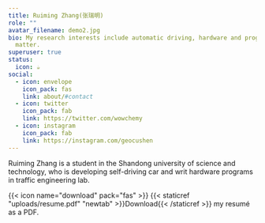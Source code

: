 ```yaml
---
title: Ruiming Zhang(张瑞明)
role: ""
avatar_filename: demo2.jpg
bio: My research interests include automatic driving, hardware and programmable
  matter.
superuser: true
status:
  icon: ☕️
social:
  - icon: envelope
    icon_pack: fas
    link: about/#contact
  - icon: twitter
    icon_pack: fab
    link: https://twitter.com/wowchemy
  - icon: instagram
    icon_pack: fab
    link: https://instagram.com/geocushen
---
```

Ruiming Zhang is a student in the Shandong university of science and technology, who is developing self-driving car and writ hardware programs in traffic engineering lab.

{{< icon name="download" pack="fas" >}} {{< staticref "uploads/resume.pdf" "newtab" >}}Download{{< /staticref >}} my resumé as a PDF.